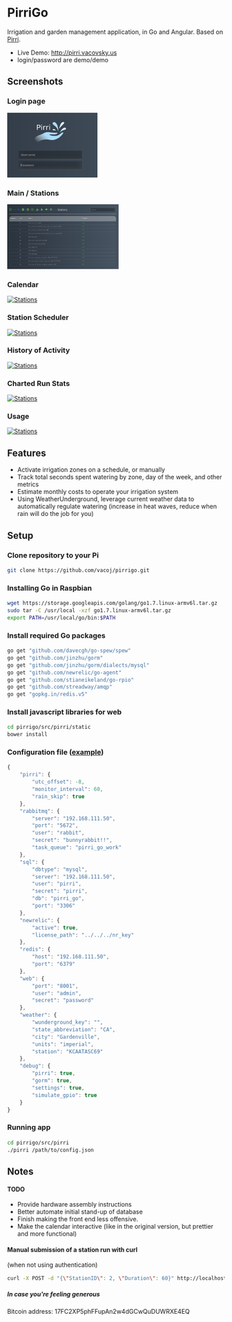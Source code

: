 # PirriGo
Irrigation and garden management application, in Go and Angular.  Based on <a href="https://github.com/vacoj/pirri">Pirri</a>.

- Live Demo: http://pirri.vacovsky.us
- login/password are demo/demo

## Screenshots

### Login page

<a href="https://raw.githubusercontent.com/vacoj/pirrigo/master/screenshots/login.png"><img src="https://raw.githubusercontent.com/vacoj/pirrigo/master/screenshots/login.png" alt="Stations" height="150"></a>

### Main / Stations

<a href="https://raw.githubusercontent.com/vacoj/pirrigo/master/screenshots/main.png"><img src="https://raw.githubusercontent.com/vacoj/pirrigo/master/screenshots/main.png" alt="Stations" height="150"></a>

### Calendar

<a href="https://raw.githubusercontent.com/vacoj/pirrigo/master/screenshots/calendar.png"><img src="https://raw.githubusercontent.com/vacoj/pirrigo/master/screenshots/calendar.png" alt="Stations"  height="150"></a>

### Station Scheduler

<a href="https://raw.githubusercontent.com/vacoj/pirrigo/master/screenshots/scheduler.png"><img src="https://raw.githubusercontent.com/vacoj/pirrigo/master/screenshots/scheduler.png" alt="Stations"  height="150"></a>

### History of Activity

<a href="https://raw.githubusercontent.com/vacoj/pirrigo/master/screenshots/history.png"><img src="https://raw.githubusercontent.com/vacoj/pirrigo/master/screenshots/history.png" alt="Stations" height="150"></a>

### Charted Run Stats

<a href="https://raw.githubusercontent.com/vacoj/pirrigo/master/screenshots/charts.png"><img src="https://raw.githubusercontent.com/vacoj/pirrigo/master/screenshots/charts.png" alt="Stations" height="150"></a>

### Usage

<a href="https://raw.githubusercontent.com/vacoj/pirrigo/master/screenshots/usage.png"><img src="https://raw.githubusercontent.com/vacoj/pirrigo/master/screenshots/usage.png" alt="Stations" height="150"></a>

## Features
- Activate irrigation zones on a schedule, or manually
- Track total seconds spent watering by zone, day of the week, and other metrics
- Estimate monthly costs to operate your irrigation system
- Using WeatherUnderground, leverage current weather data to automatically regulate watering (increase in heat waves, reduce when rain will do the job for you)

## Setup

### Clone repository to your Pi

```bash
git clone https://github.com/vacoj/pirrigo.git
```

### Installing Go in Raspbian

```bash
wget https://storage.googleapis.com/golang/go1.7.linux-armv6l.tar.gz
sudo tar -C /usr/local -xzf go1.7.linux-armv6l.tar.gz
export PATH=/usr/local/go/bin:$PATH
```

### Install required Go packages

```bash
go get "github.com/davecgh/go-spew/spew"
go get "github.com/jinzhu/gorm"
go get "github.com/jinzhu/gorm/dialects/mysql"
go get "github.com/newrelic/go-agent"
go get "github.com/stianeikeland/go-rpio"
go get "github.com/streadway/amqp"
go get "gopkg.in/redis.v5"
```

### Install javascript libraries for web

```bash
cd pirrigo/src/pirri/static
bower install
```

### Configuration file (<a href="https://github.com/vacoj/pirrigo/blob/master/init/appconfig.json">example</a>)

```javascript
{
    "pirri": {
        "utc_offset": -8,
        "monitor_interval": 60,
        "rain_skip": true
    },
    "rabbitmq": {
        "server": "192.168.111.50",
        "port": "5672",
        "user": "rabbit",
        "secret": "bunnyrabbit!!",
        "task_queue": "pirri_go_work"
    },
    "sql": {
        "dbtype": "mysql",
        "server": "192.168.111.50",
        "user": "pirri",
        "secret": "pirri",
        "db": "pirri_go",
        "port": "3306"
    },
    "newrelic": {
        "active": true,
        "license_path": "../../../nr_key"
    },
    "redis": {
        "host": "192.168.111.50",
        "port": "6379"
    },
    "web": {
        "port": "8001",
        "user": "admin",
        "secret": "password"
    },
    "weather": {
        "wunderground_key": "",
        "state_abbreviation": "CA",
        "city": "Gardenville",
        "units": "imperial",
        "station": "KCAATASC69"
    },
    "debug": {
        "pirri": true,
        "gorm": true,
        "settings": true,
        "simulate_gpio": true
    }
}
```


### Running app

```bash
cd pirrigo/src/pirri
./pirri /path/to/config.json
```

## Notes

#### TODO

- Provide hardware assembly instructions
- Better automate initial stand-up of database
- Finish making the front end less offensive.
- Make the calendar interactive (like in the original version, but prettier and more functional)

#### Manual submission of a station run with curl 

(when not using authentication)

``` bash
curl -X POST -d "{\"StationID\": 2, \"Duration\": 60}" http://localhost:8001/station/run
```


##### In case you're feeling generous

Bitcoin address: 17FC2XP5phFFupAn2w4dGCwQuDUWRXE4EQ
